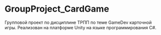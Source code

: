 # GroupProject_CardGame
Групповой проект по дисциплине ТРПП по теме GameDev карточной игры.
Реализован на платформе Unity на языке программирования C#.
